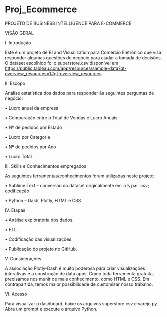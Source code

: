 # Proj_Ecommerce

PROJETO DE BUSINESS INTELLIGENCE PARA E-COMMERCE

VISÃO GERAL

I.	Introdução

Este é um projeto de BI and Visualization para Comércio Eletrônico que visa responder algumas questões de negócio para ajudar a tomada de decisões.
O dataset escolhido foi o superstore.csv disponível em https://public.tableau.com/app/resources/sample-data?qt-overview_resources=1#qt-overview_resources.

II.	Escopo

Análise estatística dos dados para responder às seguintes perguntas de negócio:

•	Lucro anual da empresa

•	Comparação entre o Total de Vendas e Lucro Anuais

•	Nº de pedidos por Estado

•	Lucro por Categoria

•	Nº de pedidos por Ano

•	Lucro Total


III.	Skills e Conhecimentos empregados

As seguintes ferramentas/conhecimentos foram utilizadas neste projeto:

•	Sublime Text – conversão do dataset originalmente em .xls par .csv; codificação

•	Python – Dash, Plotly, HTML e CSS


IV.	Etapas

•	Análise exploratória dos dados.

•	ETL.

•	Codificação das visualizações.

•	Publicação do projeto no GitHub.


V.	Considerações

A associação Plotly-Dash é muito poderosa para criar visualizações interativas e a construção de data apps. Como toda ferramenta gratuita, precisamos nos munir de mais conhecimento, como HTML e CSS. Em contrapartida, temos maior possibilidade de customizar nosso trabalho.

VI.	Acesso

Para visualizar o dashboard, baixe os arquivos superstore.csv e varejo.py. Abra um prompt e execute o arquivo Python.
